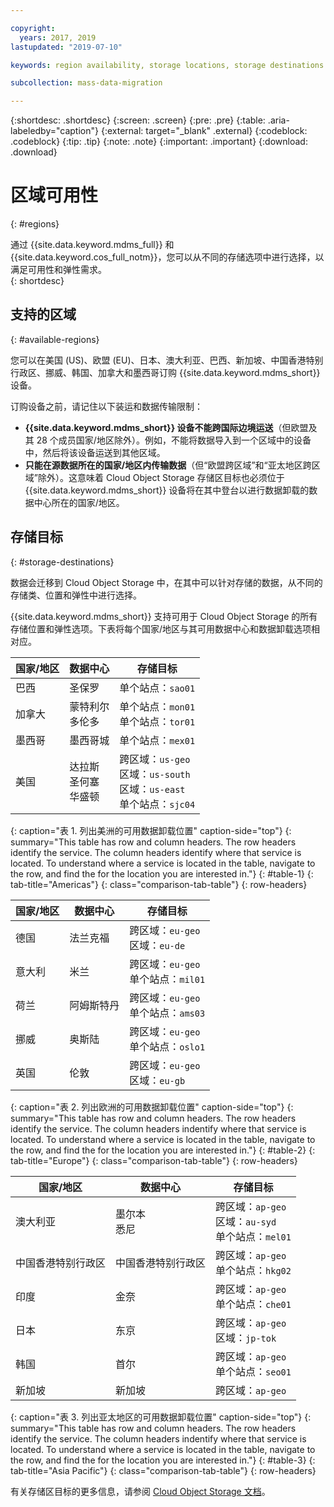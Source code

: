 ```yaml
---

copyright:
  years: 2017, 2019
lastupdated: "2019-07-10"

keywords: region availability, storage locations, storage destinations

subcollection: mass-data-migration

---
```


{:shortdesc: .shortdesc}
{:screen: .screen}
{:pre: .pre}
{:table: .aria-labeledby="caption"}
{:external: target="_blank" .external}
{:codeblock: .codeblock}
{:tip: .tip}
{:note: .note}
{:important: .important}
{:download: .download}

# 区域可用性
{: #regions}

通过 {{site.data.keyword.mdms_full}} 和 {{site.data.keyword.cos_full_notm}}，您可以从不同的存储选项中进行选择，以满足可用性和弹性需求。  
{: shortdesc}

## 支持的区域
{: #available-regions}

您可以在美国 (US)、欧盟 (EU)、日本、澳大利亚、巴西、新加坡、中国香港特别行政区、挪威、韩国、加拿大和墨西哥订购 {{site.data.keyword.mdms_short}} 设备。

订购设备之前，请记住以下装运和数据传输限制：

- **{{site.data.keyword.mdms_short}} 设备不能跨国际边境运送**（但欧盟及其 28 个成员国家/地区除外）。例如，不能将数据导入到一个区域中的设备中，然后将该设备运送到其他区域。
- **只能在源数据所在的国家/地区内传输数据**（但“欧盟跨区域”和“亚太地区跨区域”除外）。这意味着 Cloud Object Storage 存储区目标也必须位于 {{site.data.keyword.mdms_short}} 设备将在其中登台以进行数据卸载的数据中心所在的国家/地区。 

## 存储目标
{: #storage-destinations}

数据会迁移到 Cloud Object Storage 中，在其中可以针对存储的数据，从不同的存储类、位置和弹性中进行选择。 

{{site.data.keyword.mdms_short}} 支持可用于 Cloud Object Storage 的所有存储位置和弹性选项。下表将每个国家/地区与其可用数据中心和数据卸载选项相对应。

|国家/地区|数据中心|存储目标|
|-----|-----|----|
|巴西|圣保罗|单个站点：`sao01`|
|加拿大|蒙特利尔<br>多伦多|单个站点：`mon01`<br>单个站点：`tor01`|
|墨西哥|墨西哥城|单个站点：`mex01`|
|美国|达拉斯<br>圣何塞<br>华盛顿|跨区域：`us-geo`<br>区域：`us-south`<br>区域：`us-east`<br>单个站点：`sjc04`|
{: caption="表 1. 列出美洲的可用数据卸载位置" caption-side="top"}
{: summary="This table has row and column headers. The row headers identify the service. The column headers identify where that service is located. To understand where a service is located in the table, navigate to the row, and find the for the location you are interested in."}
{: #table-1}
{: tab-title="Americas"}
{: class="comparison-tab-table"}
{: row-headers}

|国家/地区|数据中心|存储目标|
|-----|-----|----|
|德国|法兰克福|跨区域：`eu-geo`<br>区域：`eu-de`| 
|意大利|米兰|跨区域：`eu-geo`<br>单个站点：`mil01`| 
|荷兰|阿姆斯特丹|跨区域：`eu-geo`<br>单个站点：`ams03`| 
|挪威|奥斯陆|跨区域：`eu-geo`<br>单个站点：`oslo1`| 
|英国|伦敦|跨区域：`eu-geo`<br>区域：`eu-gb`|
{: caption="表 2. 列出欧洲的可用数据卸载位置" caption-side="top"}
{: summary="This table has row and column headers. The row headers identify the service. The column headers indentify where that service is located. To understand where a service is located in the table, navigate to the row, and find the for the location you are interested in."}
{: #table-2}
{: tab-title="Europe"}
{: class="comparison-tab-table"}
{: row-headers}

|国家/地区|数据中心|存储目标|
|-----|-----|----|
|澳大利亚|墨尔本<br>悉尼|跨区域：`ap-geo`<br>区域：`au-syd`<br>单个站点：`mel01`|
|中国香港特别行政区|中国香港特别行政区|跨区域：`ap-geo`<br>单个站点：`hkg02`|
|印度|金奈|跨区域：`ap-geo`<br>单个站点：`che01`| 
|日本|东京|跨区域：`ap-geo`<br>区域：`jp-tok`|
|韩国|首尔|跨区域：`ap-geo`<br>单个站点：`seo01`| 
|新加坡|新加坡|跨区域：`ap-geo`| 
{: caption="表 3. 列出亚太地区的可用数据卸载位置" caption-side="top"}
{: summary="This table has row and column headers. The row headers identify the service. The column headers indentify where that service is located. To understand where a service is located in the table, navigate to the row, and find the for the location you are interested in."}
{: #table-3}
{: tab-title="Asia Pacific"}
{: class="comparison-tab-table"}
{: row-headers}

有关存储区目标的更多信息，请参阅 [Cloud Object Storage 文档](/docs/services/cloud-object-storage/basics?topic=cloud-object-storage-endpoints)。
